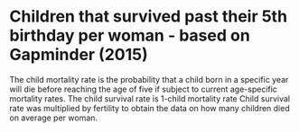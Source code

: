 # Children that survived past their 5th birthday per woman - based on Gapminder (2015)

The child mortality rate is the probability that a child born in a specific year will die before reaching the age of five if subject to current age-specific mortality rates.
The child survival rate is 1-child mortality rate
Child survival rate was multiplied by fertility to obtain the data on how many children died on average per woman.